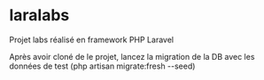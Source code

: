 # laralabs

Projet labs réalisé en framework PHP Laravel

Après avoir cloné de le projet, lancez la migration de la DB avec les données de test (php artisan migrate:fresh --seed)
